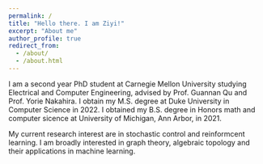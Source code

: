 ```yaml
---
permalink: /
title: "Hello there. I am Ziyi!"
excerpt: "About me"
author_profile: true
redirect_from: 
  - /about/
  - /about.html
---
```


I am a second year PhD student at Carnegie Mellon University studying Electrical and Computer Engineering, advised by Prof. Guannan Qu and Prof. Yorie Nakahira. I obtain my M.S. degree at Duke University in Computer Science in 2022. I obtained my B.S. degree in Honors math and computer sicence at University of Michigan, Ann Arbor, in 2021. 

My current research interest are in stochastic control and reinformcent learning. I am broadly interested in graph theory, algebraic topology and their applications in machine learning. 

